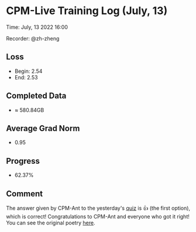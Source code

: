 
# CPM-Live Training Log (July, 13)

Time: July, 13 2022 16:00

Recorder: @zh-zheng

## Loss
- Begin: 2.54
- End: 2.53
	
## Completed Data
- $\approx$ 580.84GB

## Average Grad Norm
- 0.95

## Progress
- 62.37%

## Comment

The answer given by CPM-Ant to the yesterday's [quiz](https://github.com/OpenBMB/CPM-Live/discussions/61) is 👍 (the first option), which is correct! Congratulations to CPM-Ant and everyone who got it right! You can see the original poetry [here](https://www.guwenxuexi.com/classical/12603.html).  
